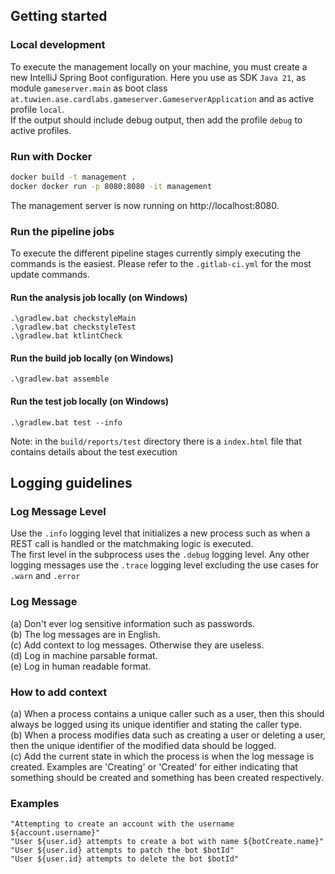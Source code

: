 ## Getting started
### Local development
To execute the management locally on your machine, you must create a new IntelliJ Spring Boot configuration. Here 
you use as SDK `Java 21`, as module `gameserver.main` as boot class
`at.tuwien.ase.cardlabs.gameserver.GameserverApplication` and as active profile `local`. <br/>
If the output should include debug output, then add the profile `debug` to active profiles.

### Run with Docker

```bash
docker build -t management .
docker docker run -p 8080:8080 -it management
```

The management server is now running on http://localhost:8080.

### Run the pipeline jobs
To execute the different pipeline stages currently simply executing the commands is the easiest. Please refer to the
`.gitlab-ci.yml` for the most update commands.

#### Run the analysis job locally (on Windows)
```
.\gradlew.bat checkstyleMain
.\gradlew.bat checkstyleTest
.\gradlew.bat ktlintCheck
```

#### Run the build job locally (on Windows)
```
.\gradlew.bat assemble
```

#### Run the test job locally (on Windows)
```
.\gradlew.bat test --info
```
Note: in the `build/reports/test` directory there is a `index.html` file that contains details about the test execution

## Logging guidelines
### Log Message Level
Use the `.info` logging level that initializes a new process such as when a REST call is handled or the matchmaking
logic is executed. <br/>
The first level in the subprocess uses the `.debug` logging level. Any other logging messages use the `.trace` logging
level excluding the use cases for `.warn` and `.error`
### Log Message
(a) Don't ever log sensitive information such as passwords. <br/>
(b) The log messages are in English. <br/>
(c) Add context to log messages. Otherwise they are useless. <br/>
(d) Log in machine parsable format. <br/>
(e) Log in human readable format.
### How to add context
(a) When a process contains a unique caller such as a user, then this should always be logged using its unique
identifier and stating the caller type. <br/>
(b) When a process modifies data such as creating a user or deleting a user, then the unique identifier of the modified
data should be logged. <br/>
(c) Add the current state in which the process is when the log message is created. Examples are 'Creating' or 'Created'
for either indicating that something should be created and something has been created respectively.
### Examples
```
"Attempting to create an account with the username ${account.username}"
"User ${user.id} attempts to create a bot with name ${botCreate.name}"
"User ${user.id} attempts to patch the bot $botId"
"User ${user.id} attempts to delete the bot $botId"
```